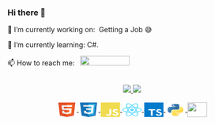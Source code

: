 ### Hi there 👋

🔭 I’m currently working on:  Getting a Job 😅

🌱 I’m currently learning:  C#.

📫 How to reach me:   <a href="https://www.linkedin.com/in/leonardo-zaramello/" target="_blank"><img height="20" width="100" src="https://img.shields.io/badge/-LinkedIn-%230077B5?style=for-the-badge&logo=linkedin&logoColor=white" target="_blank"></a> 

##

<!-- <div align="center">
  <a href="https://github.com/LeonardoZaramello">
  <img height="160em" src="https://github-readme-stats.vercel.app/api?username=LeonardoZaramello&show_icons=true&theme=rose_pine&include_all_commits=true&count_private=true"/>
  <img height="160em" src="https://github-readme-stats.vercel.app/api/top-langs/?username=LeonardoZaramello&layout=compact&langs_count=7&theme=rose_pine"/>
</div> -->

<div align="center">
  <a href="https://github.com/LeonardoZaramello">
  <img height="160em" src="https://github-readme-stats.vercel.app/api?username=LeonardoZaramello&show_icons=true&theme=rose_pine&include_all_commits=true&count_private=true"/>
  <img height="160em" src="https://github-readme-stats.vercel.app/api/top-langs/?username=LeonardoZaramello&layout=compact&langs_count=7&theme=rose_pine"/>
</div>


<div align="center" style="display: inline_block"><br>
  <img align="center"  height="30" width="40" src="https://raw.githubusercontent.com/devicons/devicon/master/icons/html5/html5-original.svg"/>
  <img align="center"  height="30" width="40" src="https://raw.githubusercontent.com/devicons/devicon/master/icons/css3/css3-original.svg"/>
  <img align="center"  height="30" width="40" src="https://raw.githubusercontent.com/devicons/devicon/master/icons/javascript/javascript-plain.svg"/>
  <img align="center"  height="30" width="40" src="https://raw.githubusercontent.com/devicons/devicon/master/icons/react/react-original.svg"/>
  <img align="center"  height="30" width="40" src="https://raw.githubusercontent.com/devicons/devicon/master/icons/typescript/typescript-plain.svg"/>
  <img align="center"  height="30" width="40" src="https://raw.githubusercontent.com/devicons/devicon/master/icons/python/python-original.svg"/>
  <img align="center"  height="30" width="40" src="https://cdn.jsdelivr.net/gh/devicons/devicon/icons/java/java-original.svg"/>
</div>


<!--
**LeonardoZaramello/LeonardoZaramello** is a ✨ _special_ ✨ repository because its `README.md` (this file) appears on your GitHub profile.

Here are some ideas to get you started:

- 🔭 I’m currently working on ...
- 🌱 I’m currently learning ...
- 👯 I’m looking to collaborate on ...
- 🤔 I’m looking for help with ...
- 💬 Ask me about ...
- 📫 How to reach me: ...
- 😄 Pronouns: ...
- ⚡ Fun fact: ...
-->
